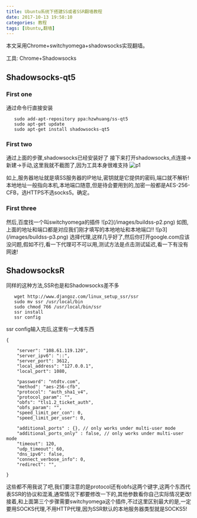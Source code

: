 ```yaml
---
title: Ubuntu系统下搭建SS或者SSR翻墙教程
date: 2017-10-13 19:58:10
categories: 教程
tags: [Ubuntu,翻墙]
---
```


本文采用Chrome+switchyomega+shadowsocks实现翻墙。

工具: Chrome+Shadowsocks
<!-- more -->
## Shadowsocks-qt5
### First one
通过命令行直接安装

```
   sudo add-apt-repository ppa:hzwhuang/ss-qt5
   sudo apt-get update
   sudo apt-get install shadowsocks-qt5
```

### First two
通过上面的步骤,shadowsocks已经安装好了
接下来打开shadowsocks,点连接->新建->手动,这里我就不截图了,因为工具本身很难支持
![p1](/images/buildss-p1.png)
<p>如上,服务器地址就是填SS服务器的IP地址,密钥就是它提供的密码,端口就不解析!本地地址一般指向本机,本地端口随意,但是待会要用到的,加密一般都是AES-256-CFB，选HTTPS不选socks5。确定。

### First three
<p>然后,百度找一个叫switchyomega的插件
![p2](/images/buildss-p2.png)
如图,上面的地址和端口都是对应我们刚才填写的本地地址和本地端口!!
![p3](/images/buildss-p3.png)
选择代理,这样几乎好了,然后你打开google.com应该没问题,假如不行,看一下代理可不可以用,测试方法是点击测试延迟,看一下有没有网速!

## ShadowsocksR
同样的这种方法,SSR也是和Shadowsocks差不多
```
   wget http://www.djangoz.com/linux_setup_ssr/ssr
   sudo mv ssr /usr/local/bin
   sudo chmod 766 /usr/local/bin/ssr
   ssr install
   ssr config
```
ssr config输入完后,这里有一大堆东西
```
{

    "server": "108.61.119.120",
    "server_ipv6": "::",
    "server_port": 3612,
    "local_address": "127.0.0.1",
    "local_port": 1080,

    "password": "ntdtv.com",
    "method": "aes-256-cfb",
    "protocol": "auth_sha1_v4",
    "protocol_param": "",
    "obfs": "tls1.2_ticket_auth",
    "obfs_param": "",
    "speed_limit_per_con": 0,
    "speed_limit_per_user": 0,

    "additional_ports" : {}, // only works under multi-user mode
    "additional_ports_only" : false, // only works under multi-user mode
    "timeout": 120,
    "udp_timeout": 60,
    "dns_ipv6": false,
    "connect_verbose_info": 0,
    "redirect": "",

}

```
<p> 这些都不用我说了吧,我们要注意的是protocol还有obfs这两个键字,这两个东西代表SSR的协议和混淆,通常情况下都要修改一下的,其他参数看你自己实际情况更改!接着,和上面第三个步骤需要switchyomega这个插件,不过这里区别最大的是,一定要用SOCKS代理,不用HTTP代理,因为SSR默认的本地服务器类型就是SOCKS5!


